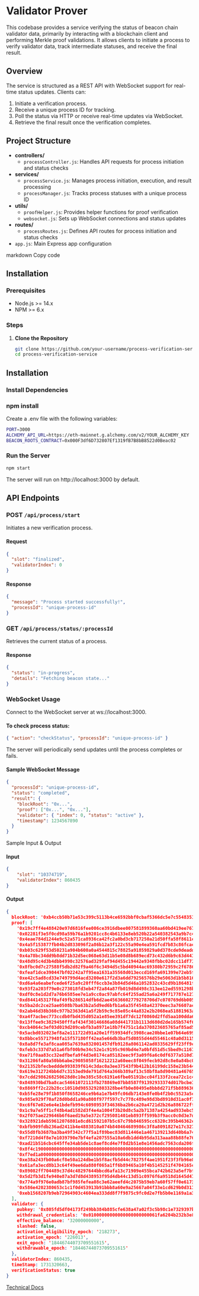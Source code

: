 # Validator Prover

This codebase provides a service verifying the status of beacon chain validator data, primarily by interacting with a blockchain client and performing Merkle proof validations. It allows clients to initiate a process to verify validator data, track intermediate statuses, and receive the final result.

## Overview

The service is structured as a REST API with WebSocket support for real-time status updates. Clients can:

1. Initiate a verification process.
2. Receive a unique process ID for tracking.
3. Poll the status via HTTP or receive real-time updates via WebSocket.
4. Retrieve the final result once the verification completes.

## Project Structure

- **controllers/**
  - `processController.js`: Handles API requests for process initiation and status checks
- **services/**
  - `processService.js`: Manages process initiation, execution, and result processing
  - `processManager.js`: Tracks process statuses with a unique process ID
- **utils/**
  - `proofHelper.js`: Provides helper functions for proof verification
  - `websocket.js`: Sets up WebSocket connections and status updates
- **routes/**
  - `processRoutes.js`: Defines API routes for process initiation and status checks
- `app.js`: Main Express app configuration

markdown
Copy code

## Installation

### Prerequisites

- Node.js >= 14.x
- NPM >= 6.x

### Steps

1. **Clone the Repository**
   ```bash
   git clone https://github.com/your-username/process-verification-service.git
   cd process-verification-service
   ```

## Installation

### Install Dependencies

### npm install

Create a .env file with the following variables:

```bash
PORT=3000
ALCHEMY_API_URL=https://eth-mainnet.g.alchemy.com/v2/YOUR_ALCHEMY_KEY
BEACON_ROOTS_CONTRACT=0x000F3df6D732807Ef1319fB7B8bB8522d0Beac02

```

### Run the Server

```bash
npm start
```

The server will run on http://localhost:3000 by default.

## API Endpoints

### POST `/api/process/start`

Initiates a new verification process.

#### Request

```json
{
  "slot": "finalized",
  "validatorIndex": 0
}
```

#### Response

```json
{
  "message": "Process started successfully!",
  "processId": "unique-process-id"
}
```

### GET `/api/process/status/:processId`

Retrieves the current status of a process.

#### Response

```json
{
  "status": "in-progress",
  "details": "Fetching beacon state..."
}
```

### WebSocket Usage

Connect to the WebSocket server at ws://localhost:3000.

#### To check process status:

```json
{ "action": "checkStatus", "processId": "unique-process-id" }
```

The server will periodically send updates until the process completes or fails.

#### Sample WebSocket Message

```json
{
  "processId": "unique-process-id",
  "status": "completed",
  "result": {
    "blockRoot": "0x...",
    "proof": ["0x...", "0x..."],
    "validator": { "index": 0, "status": "active" },
    "timestamp": 1234567890
  }
}
```

Sample Input & Output

#### Input

```json
{
    "slot": "10374719",
    "validatorIndex": 860435
}
```

#### Output

```json
{
  blockRoot: '0xb4ccb50b71e53c399c5113b4ce6592bbf0cbaf5366dc5e7c5548351f38b6e782',
  proof: [
    '0x19c7ff4e488420e97d6816fee006ce3916dbee007581899360aa60bd419ee767',
    '0x02281f3e5f0cd98a59b76a1b9201cc8c4b6133e8eb520b22a540382543a9b7c4',
    '0x4eae784d1244e9c52a571ca8936ca42fc2a0bd3cb717250a21d50ffa58f8611c',
    '0x4a5f153877fb04b2d833096f2a86b12a3f122c55a90e4ea591fcd7b83c86fcac',
    '0xb03c629f53d50231a904b600a0a4544815c78825a91859829a0d378cde9deadd',
    '0x4a78bc34dd9b8dd71b32d5ec068e63d11b5e08d8b689ecd73c432d6b9c63d441',
    '0x48d95c4d3b4dbb4990c32576ad329faf94d455c19442e9348fbbc02dcc11df71',
    '0x8fbc0d7c27588f5db2d82f9a46f6c3494d5c5bd40944ac69380b72959c2f6786',
    '0xfeaf1dce390447bf02242a7f95ea1631a35568d013eccd169fa691399e72eb5f',
    '0xe42c5ad8cd33e749799d4acd3200e617f2d3a6dd79256576b29e5063d1b5b816',
    '0xd6a4a6eabefcede6f25a9c20fff6ccb3e3b84d5d46a1052832c43cd9b186481f',
    '0x93f2a203f79e0c273018fd3eb47f2a84a87fb019d8d498c313ee12ed5591298b',
    '0xdf0c8e1d2d7a76b6585ee7e1a9cc0ac97abfc64f255ad25a6a249f717787e127',
    '0xd844145317f0af49fb286514dfb6d2ae45636602779278706d7c070769d6b005',
    '0x5ba2dc2ce25ae0508b7ba63b2a5d9ed6bfb1a6a35f4548a42370eec3a76607ac',
    '0x2ab46d38b360c977b2363d41a5f2b59c9c85e05c44a832e2b2068ea51881963a',
    '0xa4f7acbec773ccdb0fbd435d052a1e85ee391df7dc12f0860d2ffd5aa100dda6',
    '0x13ffee9c3829450fffaf434f30146686a08d441731b1113d680d2de165b574f6',
    '0xcb4064c3ef03d019d209cebfb3a8971e18b7f4751c1da370823685765af85ad5',
    '0x5acbd032023ef8a2e111722d91a20e1ff59934dfc3908cae20bbe1e07b64e699',
    '0x8bbce55717948fa15f57180ff42ea5e66db3baf5d0855d44d55461c48a0d3115',
    '0x8a8d7fe3af8caa085a7639a832001457dfb9128a8061142ad0335629ff23ff9c',
    '0xfeb3c337d7a51a6fbf00b9e34c52e1c9195c969bd4e7a0bfd51d5c5bed9c1167',
    '0xe71f0aa83cc32edfbefa9f4d3e0174ca85182eec9f3a09f6a6c0df6377a510d7',
    '0x31206fa80a50bb6abe29085058f16212212a60eec8f049fecb92d8c8e0a84bc0',
    '0x21352bfecbeddde993839f614c3dac0a3ee37543f9b412b16199dc158e23b544',
    '0x619e312724bb6d7c3153ed9de791d764a366b389af13c58bf8a8d90481a46765',
    '0x7cdd2986268250628d0c10e385c58c6191e6fbe05191bcc04f133f2cea72c1c4',
    '0x848930bd7ba8cac54661072113fb278869e07bb8587f91392933374d017bcbe1',
    '0x8869ff2c22b28cc10510d9853292803328be4fb0e80495e8bb8d271f5b889636',
    '0xb5fe28e79f1b850f8658246ce9b6a1e7b49fc06db7143e8fe0b4f2b0c5523a5c',
    '0x985e929f70af28d0bdd1a90a808f977f597c7c778c489e98d3bd8910d31ac0f7',
    '0xc6f67e02e6e4e1bdefb994c6098953f34636ba2b6ca20a4721d2b26a886722ff',
    '0x1c9a7e5ff1cf48b4ad1582d3f4e4a1004f3b20d8c5a2b71387a4254ad933ebc5',
    '0x2f075ae229646b6f6aed19a5e372cf295081401eb893ff599b3f9acc0c0d3e7d',
    '0x328921deb59612076801e8cd61592107b5c67c79b846595cc6320c395b46362c',
    '0xbfb909fdb236ad2411b4e4883810a074b840464689986c3f8a8091827e17c327',
    '0x55d8fb3687ba3ba49f342c77f5a1f89bec83d811446e1a467139213d640b6a74',
    '0xf7210d4f8e7e1039790e7bf4efa207555a10a6db1dd4b95da313aaa88b88fe76',
    '0xad21b516cbc645ffe34ab5de1c8aef8cd4e7f8d2b51e8e1456adc7563cda206f',
    '0x8f4c190000000000000000000000000000000000000000000000000000000000',
    '0xf7ed1a0000000000000000000000000000000000000000000000000000000000',
    '0xe38a243fb00a6cf8e50a124dbe1b5f8acfb5d44c78275f4ae1951f23f3fb96e8',
    '0x61afa3ecd8b13c64f49ee6da880f065a1ff6b89465a10f4b5145251f4704165c',
    '0x89082ff704489c37d4c48297644bbcd6afa13c71909e455bca742b623a5ef7bf',
    '0x5d2fb3d1fe940e87a3d7d8d438953f95d4db44c13d51c0976f6a9518d1645d47',
    '0x774a9f976e0adb87bf985fefea08c3e62aeefd4c2075b59eb7a60f57ff0e6173',
    '0x586e4202380653c1c1f0d453913b91bbb8a60e9a25667a04f33e1cd629b0d311',
    '0xeb1568207b9eb72964903c4604ea333dd8f7f9875c9fc0d2e7fb5b0e1169a1a3'
  ],
  validator: {
    pubkey: '0x805fd5df04173f249bb384b885cfe638a47a02f3c5b98c1e7329397bceca2bd9935f19ab45dac76a5764d8c47367d8f8',
    withdrawal_credentials: '0x01000000000000000000000061fa6204b232b3e8f3eb388b50a2f2574c9052a6',
    effective_balance: '32000000000',
    slashed: false,
    activation_eligibility_epoch: '218273',
    activation_epoch: '226013',
    exit_epoch: '18446744073709551615',
    withdrawable_epoch: '18446744073709551615'
  },
  validatorIndex: 860435,
  timeStamp: 1731320663,
  verificationStatus: true
}
```

[Technical Docs](./TechnicalDocumentation.md)